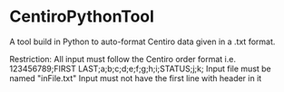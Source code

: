 # CentiroPythonTool
A tool build in Python to auto-format Centiro data given in a .txt format.

Restriction: 
All input must follow the Centiro order format i.e.
  123456789;FIRST LAST;a;b;c;d;e;f;g;h;i;STATUS;j;k;
Input file must be named "inFile.txt"
Input must not have the first line with header in it
